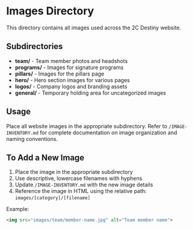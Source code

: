 # Images Directory

This directory contains all images used across the 2C Destiny website.

## Subdirectories

- **team/** - Team member photos and headshots
- **programs/** - Images for signature programs
- **pillars/** - Images for the pillars page
- **hero/** - Hero section images for various pages
- **logos/** - Company logos and branding assets
- **general/** - Temporary holding area for uncategorized images

## Usage

Place all website images in the appropriate subdirectory. Refer to `/IMAGE-INVENTORY.md` for complete documentation on image organization and naming conventions.

## To Add a New Image

1. Place the image in the appropriate subdirectory
2. Use descriptive, lowercase filenames with hyphens
3. Update `/IMAGE-INVENTORY.md` with the new image details
4. Reference the image in HTML using the relative path: `images/[category]/[filename]`

Example:
```html
<img src="images/team/member-name.jpg" alt="Team member name">
```
